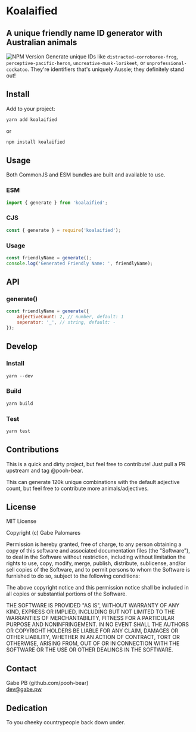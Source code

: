 # Koalaified
## A unique friendly name ID generator with Australian animals
![NPM Version](https://img.shields.io/npm/v/koalaified)
Generate unique IDs like `distracted-corroboree-frog`, `perceptive-pacific-heron`, `uncreative-musk-lorikeet`, or `unprofessional-cockatoo`. They're identifiers that's uniquely Aussie; they definitely stand out!

## Install
Add to your project:
```js
yarn add koalaified
```  
or
```js
npm install koalaified
```

## Usage

Both CommonJS and ESM bundles are built and available to use.  

### ESM
```js
import { generate } from 'koalaified';
```

### CJS
```js
const { generate } = require('koalaified');
```

### Usage
```js
const friendlyName = generate();
console.log('Generated Friendly Name: ', friendlyName);
```

## API
### generate()
```js
const friendlyName = generate({
    adjectiveCount: 2, // number, default: 1
    seperator: '_', // string, default: -
});
```

## Develop
### Install
```js
yarn --dev
```
### Build
```js
yarn build
```

### Test
```js
yarn test
```

## Contributions
This is a quick and dirty project, but feel free to contribute! Just pull a PR upstream and tag @pooh-bear.  

This can generate 120k unique combinations with the default adjective count, but feel free to contribute more animals/adjectives.  

## License
MIT License

Copyright (c) Gabe Palomares

Permission is hereby granted, free of charge, to any person obtaining a copy
of this software and associated documentation files (the "Software"), to deal
in the Software without restriction, including without limitation the rights
to use, copy, modify, merge, publish, distribute, sublicense, and/or sell
copies of the Software, and to permit persons to whom the Software is
furnished to do so, subject to the following conditions:

The above copyright notice and this permission notice shall be included in all
copies or substantial portions of the Software.

THE SOFTWARE IS PROVIDED "AS IS", WITHOUT WARRANTY OF ANY KIND, EXPRESS OR
IMPLIED, INCLUDING BUT NOT LIMITED TO THE WARRANTIES OF MERCHANTABILITY,
FITNESS FOR A PARTICULAR PURPOSE AND NONINFRINGEMENT. IN NO EVENT SHALL THE
AUTHORS OR COPYRIGHT HOLDERS BE LIABLE FOR ANY CLAIM, DAMAGES OR OTHER
LIABILITY, WHETHER IN AN ACTION OF CONTRACT, TORT OR OTHERWISE, ARISING FROM,
OUT OF OR IN CONNECTION WITH THE SOFTWARE OR THE USE OR OTHER DEALINGS IN THE
SOFTWARE.

## Contact
Gabe PB (github.com/pooh-bear)  
dev@gabe.pw  


## Dedication  
To you cheeky countrypeople back down under.
